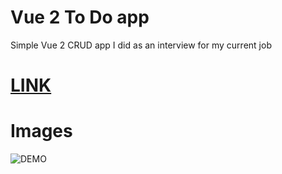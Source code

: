 # Vue 2 To Do app

Simple Vue 2 CRUD app I did as an interview for my current job

# [LINK](https://bakeluco.github.io/vue2-simple-todo)

# Images
![DEMO](./demo.png)